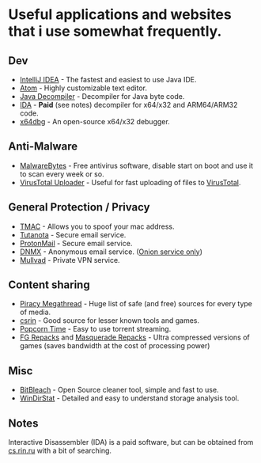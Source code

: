 # Useful applications and websites that i use somewhat frequently.

## Dev
- [IntelliJ IDEA](https://www.jetbrains.com/idea/) - The fastest and easiest to use Java IDE.
- [Atom](https://atom.io/) - Highly customizable text editor.
- [Java Decompiler](https://java-decompiler.github.io/) - Decompiler for Java byte code.
- [IDA](https://hex-rays.com/decompiler/) - **Paid** (see notes) decompiler for x64/x32 and ARM64/ARM32 code.
- [x64dbg](https://x64dbg.com/) - An open-source x64/x32 debugger.

## Anti-Malware
- [MalwareBytes](https://www.malwarebytes.com/) - Free antivirus software, disable start on boot and use it to scan every week or so.
- [VirusTotal Uploader](https://github.com/SamuelTulach/VirusTotalUploader) - Useful for fast uploading of files to [VirusTotal](https://www.virustotal.com/gui/home/upload).

## General Protection / Privacy
- [TMAC](https://technitium.com/tmac/) - Allows you to spoof your mac address.
- [Tutanota](https://tutanota.com/) - Secure email service.
- [ProtonMail](https://protonmail.com/) - Secure email service.
- [DNMX](https://dnmx.org/) - Anonymous email service. ([Onion service only](https://www.torproject.org/download/))
- [Mullvad](https://mullvad.net/) - Private VPN service.

## Content sharing
- [Piracy Megathread](https://rentry.co/pgames-mega-thread) - Huge list of safe (and free) sources for every type of media.
- [csrin](https://cs.rin.ru/forum/) - Good source for lesser known tools and games.
- [Popcorn Time](https://popcorn-time.ga/build/) - Easy to use torrent streaming.
- [FG Repacks](https://fitgirl-repacks.site/) and [Masquerade Repacks](https://masquerade.site/) - Ultra compressed versions of games (saves bandwidth at the cost of processing power)

## Misc
- [BitBleach](https://www.bleachbit.org/) - Open Source cleaner tool, simple and fast to use.
- [WinDirStat](https://windirstat.net/) - Detailed and easy to understand storage analysis tool.

## Notes

Interactive Disassembler (IDA) is a paid software, but can be obtained from [cs.rin.ru](https://cs.rin.ru/forum/) with a bit of searching.
